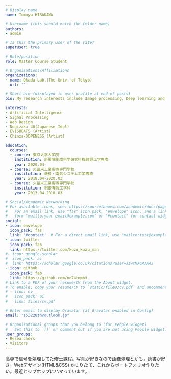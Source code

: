 ```yaml
---
# Display name
name: Tomoya HIRAKAWA

# Username (this should match the folder name)
authors:
- admin

# Is this the primary user of the site?
superuser: true

# Role/position
role: Master Course Student

# Organizations/Affiliations
organizations:
- name: Okada Lab.(The Univ. of Tokyo)
  url: ""

# Short bio (displayed in user profile at end of posts)
bio: My research interests include Image processing, Deep learning and Sparse Modelling.

interests:
- Artificial Intelligence
- Signal Processing
- Web Design
- Nogizaka 46(Japanese Idol)
- EVISBEATS (Artist)
- Chinza-DOPENESS (Artist)

education:
  courses:
  - course: 東京大学大学院
    institution: 新領域創成科学研究科複雑理工学専攻
    year: 2020.04-
  - course: 久留米工業高等専門学校
    institution: 機械・電気システム工学専攻
    year: 2018.04-2020.03
  - course: 久留米工業高等専門学校
    institution: 制御情報工学科
    year: 2013.04-2018.03

# Social/Academic Networking
# For available icons, see: https://sourcethemes.com/academic/docs/page-builder/#icons
#   For an email link, use "fas" icon pack, "envelope" icon, and a link in the
#   form "mailto:your-email@example.com" or "#contact" for contact widget.
social:
- icon: envelope
  icon_pack: fas
  link: '#contact'  # For a direct email link, use "mailto:test@example.org".
- icon: twitter
  icon_pack: fab
  link: https://twitter.com/kuzu_kuzu_man
#- icon: google-scholar
#  icon_pack: ai
#  link: https://scholar.google.co.uk/citations?user=sIwtMXoAAAAJ
- icon: github
  icon_pack: fab
  link: https://github.com/no74tombi
# Link to a PDF of your resume/CV from the About widget.
# To enable, copy your resume/CV to `static/files/cv.pdf` and uncomment the lines below.
# - icon: cv
#   icon_pack: ai
#   link: files/cv.pdf

# Enter email to display Gravatar (if Gravatar enabled in Config)
email: "s53228th@outlook.jp"

# Organizational groups that you belong to (for People widget)
#   Set this to `[]` or comment out if you are not using People widget.
user_groups:
- Researchers
- Visitors
---
```


高専で信号を処理してた修士課程。写真が好きなので画像処理とかも。読書が好き。Webデザイン(HTML&CSS) かじりたて、これからポートフォリオ作りたい。最近ヒップホップにハマっています。
